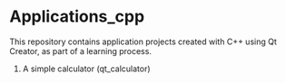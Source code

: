# Applications_cpp
 
This repository contains application projects created with C++ using Qt Creator, as part of a learning process. 

1) A simple calculator (qt_calculator)

